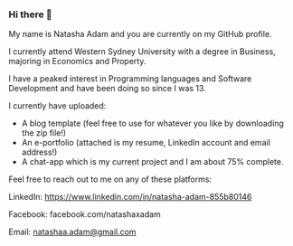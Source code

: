 ### Hi there 👋

My name is Natasha Adam and you are currently on my GitHub profile.

I currently attend Western Sydney University with a degree in Business, majoring in Economics and Property.

I have a peaked interest in Programming languages and Software Development and have been doing so since I was 13.

I currently have uploaded:
  - A blog template (feel free to use for whatever you like by downloading the zip file!)
  - An e-portfolio (attached is my resume, LinkedIn account and email address!)
  - A chat-app which is my current project and I am about 75% complete.

Feel free to reach out to me on any of these platforms:
  
  LinkedIn: https://www.linkedin.com/in/natasha-adam-855b80146
  
  Facebook: facebook.com/natashaxadam
 
  Email: natashaa.adam@gmail.com

